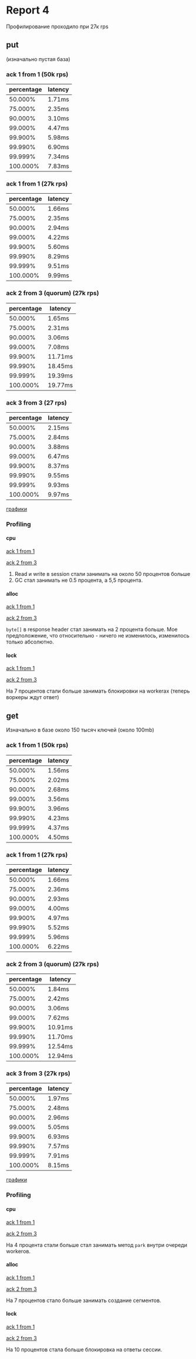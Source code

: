 # Report 4

Профилирование проходило при 27к rps

## put

(изначально пустая база)

### ack 1 from 1 (50k rps)

| percentage | latency |
-----------|-----------
| 50.000% |    1.71ms |
| 75.000% |    2.35ms |
| 90.000% |    3.10ms |
| 99.000% |    4.47ms |
| 99.900% |    5.98ms |
| 99.990% |    6.90ms |
| 99.999% |    7.34ms |
| 100.000% |    7.83ms |

### ack 1 from 1 (27k rps)

| percentage | latency |
-----------|-----------
| 50.000% |    1.66ms |
| 75.000% |    2.35ms |
| 90.000% |    2.94ms |
| 99.000% |    4.22ms |
| 99.900% |    5.60ms |
| 99.990% |    8.29ms |
| 99.999% |    9.51ms |
| 100.000% |    9.99ms |

### ack 2 from 3 (quorum) (27k rps)

| percentage | latency |
-----------|-----------
| 50.000% |    1.65ms |
| 75.000% |    2.31ms |
| 90.000% |    3.06ms |
| 99.000% |    7.08ms |
| 99.900% |   11.71ms |
| 99.990% |   18.45ms |
| 99.999% |   19.39ms |
| 100.000% |   19.77ms |

### ack 3 from 3 (27 rps)

| percentage | latency |
-----------|-----------
| 50.000% |    2.15ms |
| 75.000% |    2.84ms |
| 90.000% |    3.88ms |
| 99.000% |    6.47ms |
| 99.900% |    8.37ms |
| 99.990% |    9.55ms |
| 99.999% |    9.93ms |
| 100.000% |    9.97ms |

[графики](https://disk.yandex.ru/i/6dcrF4kLb5jMvg)

### Profiling

#### cpu

[ack 1 from 1](https://disk.yandex.ru/d/QGEJq48cdQzkVw)

[ack 2 from 3](https://disk.yandex.ru/d/Evdm1hsgjZziwA)

1) Read и write в session стали занимать на около 50 процентов больше
2) GC стал занимать не 0.5 процента, а 5,5 процента.

#### alloc

[ack 1 from 1](https://disk.yandex.ru/d/aEcJx0mOxXu2VQ)

[ack 2 from 3](https://disk.yandex.ru/d/gE_920JbDpDPHQ)

`byte[]` в response header стал занимать на 2 процента больше. 
Мое предположение, что относительно - ничего не изменилось, изменилось только абсолютно.

#### lock

[ack 1 from 1](https://disk.yandex.ru/d/2DzpfBWBrrpeAA)

[ack 2 from 3](https://disk.yandex.ru/d/CURf22YYQ2xZoQ)

На 7 процентов стали больше занимать блокировки на workerах (теперь воркеры ждут ответ)

## get

Изначально в базе около 150 тысяч ключей (около 100mb)

### ack 1 from 1 (50k rps)

| percentage | latency |
-----------|-----------
| 50.000% |    1.56ms |
| 75.000% |    2.02ms |
| 90.000% |    2.68ms |
| 99.000% |    3.56ms |
| 99.900% |    3.96ms |
| 99.990% |    4.23ms |
| 99.999% |    4.37ms |
| 100.000% |    4.50ms |


### ack 1 from 1 (27k rps)

| percentage | latency |
-----------|-----------
| 50.000% |    1.66ms |
| 75.000% |    2.36ms |
| 90.000% |    2.93ms |
| 99.000% |    4.00ms |
| 99.900% |    4.97ms |
| 99.990% |    5.52ms |
| 99.999% |    5.96ms |
| 100.000% |    6.22ms |

### ack 2 from 3 (quorum) (27k rps)

| percentage | latency |
-----------|-----------
| 50.000% |   1.84ms |
| 75.000% |   2.42ms |
| 90.000% |   3.06ms |
| 99.000%  |  7.62ms |
| 99.900%  | 10.91ms |
| 99.990% |  11.70ms |
| 99.999% |  12.54ms |
| 100.000% |  12.94ms |

### ack 3 from 3 (27k rps)

| percentage | latency |
-----------|-----------
| 50.000%  |  1.97ms |
| 75.000% |   2.48ms |
| 90.000% |   2.96ms |
| 99.000% |   5.05ms |
| 99.900% |   6.93ms |
| 99.990% |   7.57ms |
| 99.999% |   7.91ms |
| 100.000% |    8.15ms |

[графики](https://disk.yandex.ru/i/ZBE6CLmRVgAXtA)

### Profiling

#### cpu

[ack 1 from 1](https://disk.yandex.ru/d/EeB63VIYR-LD3Q)

[ack 2 from 3](https://disk.yandex.ru/d/yhoW4bpXt3TTkg)

На 4 процента стали больше стал занимать метод `park` внутри очереди workerов.

#### alloc

[ack 1 from 1](https://disk.yandex.ru/d/jetkLxwDu37oiQ)

[ack 2 from 3](https://disk.yandex.ru/d/hO1pUqKH95r-bw)

На 7 процентов стало больше занимать создание сегментов.

#### lock

[ack 1 from 1](https://disk.yandex.ru/d/Vz86i4F9nAqJ0g)

[ack 2 from 3](https://disk.yandex.ru/d/-ArqWmgKhJXlYA)

На 10 процентов стала больше блокировка на ответы сессии.
